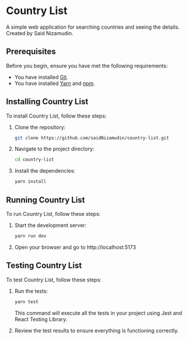 # Country List

A simple web application for searching countries and seeing the details. Created by Said Nizamudin.

## Prerequisites

Before you begin, ensure you have met the following requirements:

- You have installed [Git](https://git-scm.com/).
- You have installed [Yarn](https://yarnpkg.com/) and [npm](https://www.npmjs.com/).

## Installing Country List

To install Country List, follow these steps:

1. Clone the repository:

   ```sh
   git clone https://github.com/saidNizamudin/country-list.git
   ```

2. Navigate to the project directory:

   ```sh
   cd country-list
   ```

3. Install the dependencies:

   ```sh
   yarn install
   ```

## Running Country List

To run Country List, follow these steps:

1. Start the development server:

   ```sh
   yarn run dev
   ```

2. Open your browser and go to http://localhost:5173

## Testing Country List

To test Country List, follow these steps:

1. Run the tests:

   ```sh
   yarn test
   ```

   This command will execute all the tests in your project using Jest and React Testing Library.

2. Review the test results to ensure everything is functioning correctly.
